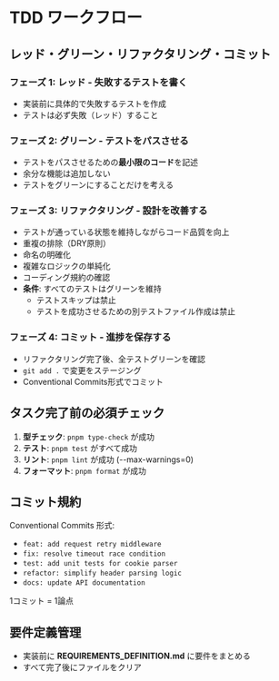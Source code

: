 # TDD ワークフロー

## レッド・グリーン・リファクタリング・コミット

### フェーズ 1: レッド - 失敗するテストを書く

- 実装前に具体的で失敗するテストを作成
- テストは必ず失敗（レッド）すること

### フェーズ 2: グリーン - テストをパスさせる

- テストをパスさせるための**最小限のコード**を記述
- 余分な機能は追加しない
- テストをグリーンにすることだけを考える

### フェーズ 3: リファクタリング - 設計を改善する

- テストが通っている状態を維持しながらコード品質を向上
- 重複の排除（DRY原則）
- 命名の明確化
- 複雑なロジックの単純化
- コーディング規約の確認
- **条件**: すべてのテストはグリーンを維持
  - テストスキップは禁止
  - テストを成功させるための別テストファイル作成は禁止

### フェーズ 4: コミット - 進捗を保存する

- リファクタリング完了後、全テストグリーンを確認
- `git add .` で変更をステージング
- Conventional Commits形式でコミット

## タスク完了前の必須チェック

1. **型チェック**: `pnpm type-check` が成功
2. **テスト**: `pnpm test` がすべて成功
3. **リント**: `pnpm lint` が成功 (--max-warnings=0)
4. **フォーマット**: `pnpm format` が成功

## コミット規約

Conventional Commits 形式:

- `feat: add request retry middleware`
- `fix: resolve timeout race condition`
- `test: add unit tests for cookie parser`
- `refactor: simplify header parsing logic`
- `docs: update API documentation`

1コミット = 1論点

## 要件定義管理

- 実装前に **REQUIREMENTS_DEFINITION.md** に要件をまとめる
- すべて完了後にファイルをクリア
